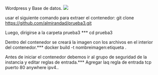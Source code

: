  Wordpress y Base de datos.
![](https://www.jenx.si/wp-content/uploads/2019/10/gogs-docker-logo.png)

usar el siguiente comando para extraer el contenedor:
git clone https://github.com/almirandad/prueba3.git


Luego, dirigirse a  la carpeta prueba3 *** 
cd prueba3

Dentro del contenedor se creará la imagen con los archivos en el interior del contenedor.*** 
docker build -t nombreimagen:etiqueta .

Antes de iniciar el contenedor debemos ir al grupo de seguridad de la instancia y editar reglas de entrada.*** 
Agregar laq regla de entrada tcp puerto 80 anywhere ipv4..
